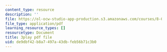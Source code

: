 ```yaml
---
content_type: resource
description: ''
file: https://ol-ocw-studio-app-production.s3.amazonaws.com/courses/8-01sc-classical-mechanics-fall-2016/de9dbf42b8a7497a43dbfeb56b71c3b0_2tSUT6HDeaw.pdf
file_type: application/pdf
learning_resource_types: []
resourcetype: Document
title: 3play pdf file
uid: de9dbf42-b8a7-497a-43db-feb56b71c3b0
---
```

